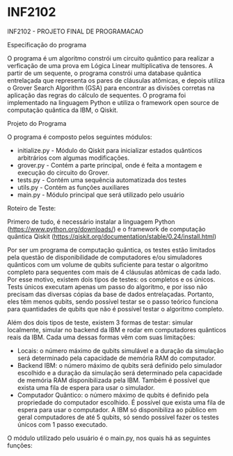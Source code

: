 # INF2102
INF2102 - PROJETO FINAL DE PROGRAMACAO


Especificação do programa
	
O programa é um algoritmo constrói um circuito quântico para realizar a verficação de uma prova em Lógica Linear multiplicativa de tensores. A partir de um sequente, o programa constrói uma database quântica entrelaçada que representa os pares de cláusulas atômicas, e depois utiliza o Grover Search Algorithm (GSA) para encontrar as divisões corretas na aplicação das regras do cálculo de sequentes. O programa foi implementado na linguagem Python e utiliza o framework open source de computação quântica da IBM, o Qiskit.


Projeto do Programa

O programa é composto pelos seguintes módulos:

- initialize.py - Módulo do Qiskit para inicializar estados quânticos arbitrários com algumas modificações. 
- grover.py - Contém a parte principal, onde é feita a montagem e execução do circuito do Grover.  
- tests.py - Contém uma sequência automatizada dos testes 
- utils.py - Contém as funções auxiliares
- main.py - Módulo principal que será utilizado pelo usuário

Roteiro de Teste:

Primero de tudo, é necessário instalar a linguagem Python (https://www.python.org/downloads/) e o framework de computação quântica Qiskit (https://qiskit.org/documentation/stable/0.24/install.html)

Por ser um programa de computação quântica, os testes estão limitados pela questão de disponibilidade de computadores e/ou simuladores quânticos com um volume de qubits suficiente para testar o algoritmo completo para sequentes com mais de 4 cláusulas atômicas de cada lado. Por esse motivo, existem dois tipos de testes: os completos e os únicos. Tests únicos executam apenas um passo do algoritmo, e por isso não precisam das diversas cópias da base de dados entrelaçadas. Portanto, eles têm menos qubits, sendo possível testar se o passo teórico funciona para quantidades de qubits que não é possível testar o algoritmo completo. 

Além dos dois tipos de teste, existem 3 formas de testar: simular localmente, simular no backend da IBM e rodar em computadores quânticos reais da IBM. Cada uma dessas formas vêm com suas limitações:

- Locais: o número máximo de qubits simulável e a duração da simulação será determinado pela capacidade de memória RAM do computador. 
- Backend IBM: o número máximo de qubits será definido pelo simulador escolhido e a duração da simulação será determinado pela capacidade de memória RAM disponibilizada pela IBM. Também é possível que exista uma fila de espera para usar o simulador.
- Computador Quântico: o número máximo de qubits é definido pela propriedade do computador escolhido. É possível que exista uma fila de espera para usar o computador. A IBM só disponibiliza ao público em geral computadores de até 5 qubits, só sendo possível fazer os testes únicos com 1 passo executado.


O módulo utilizado pelo usuário é o main.py, nos quais há as seguintes funções:


